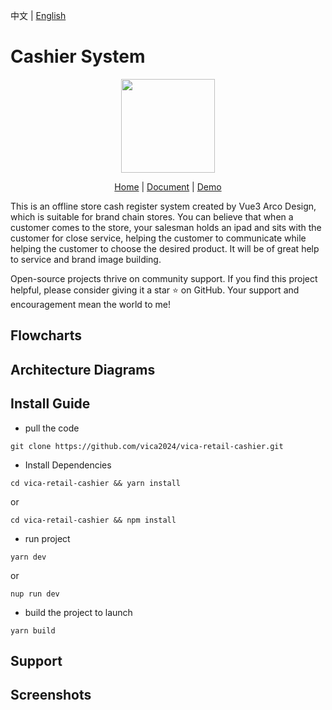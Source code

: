 中文 | [English](./README-en.md)

# Cashier System
<p align="center">
    <img src="https://s1.imagehub.cc/images/2024/04/29/9e531fec82c60fefbaceaafc8fbf7229.png" width="150" />
</p>
<p align="center">
    <a href="" target="_blank">Home</a> |
    <a href="" target="_blank">Document</a> | 
    <a href="" target="_blank">Demo</a> 
</p>

This is an offline store cash register system created by Vue3 Arco Design, which is suitable for brand chain stores. You can believe that when a customer comes to the store, your salesman holds an ipad and sits with the customer for close service, helping the customer to communicate while helping the customer to choose the desired product. It will be of great help to service and brand image building.


Open-source projects thrive on community support. If you find this project helpful, please consider giving it a star ⭐️ on GitHub. Your support and encouragement mean the world to me!

## Flowcharts


## Architecture Diagrams


## Install Guide

- pull the code
```
git clone https://github.com/vica2024/vica-retail-cashier.git
```
- Install Dependencies
```
cd vica-retail-cashier && yarn install 
```
or
```
cd vica-retail-cashier && npm install
```
- run project
```
yarn dev
```
or
```
nup run dev
```
- build the project to launch
```
yarn build
```

## Support



## Screenshots

